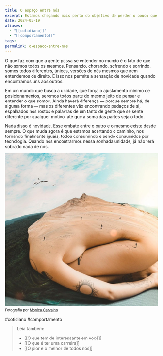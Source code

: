 ```yaml
---
title: O espaço entre nós
excerpt: Estamos chegando mais perto do objetivo de perder o pouco que ainda temos de nós mesmos
date: 2024-05-19
aliases:
  - "[[cotidiano]]"
  - "[[comportamento]]"
tags: 
permalink: o-espaco-entre-nos
---
```

O que faz com que a gente possa se entender no mundo é o fato de que não somos todos os mesmos. Pensando, chorando, sofrendo e sorrindo, somos todos diferentes, únicos, versões de nós mesmos que nem entendemos de direito. E isso nos permite a sensação de novidade quando encontramos uns aos outros.

Em um mundo que busca a unidade, que força o ajustamento mínimo de posicionamentos, seremos todos parte do mesmo jeito de pensar e entender o que somos. Ainda haverá diferença — porque sempre há, de alguma forma — mas os diferentes vão encontrando pedaços de si, espalhados nos rostos e palavras de um tanto de gente que se sente diferente por qualquer motivo, até que a soma das partes seja o todo.

Nada disso é novidade. Esse embate entre o outro e o mesmo existe desde sempre. O que muda agora é que estamos acertando o caminho, nos tornando finalmente iguais, todos consumindo e sendo consumidos por tecnologia. Quando nos encontrarmos nessa sonhada unidade, já não terá sobrado nada de nós.

<img src="/assets/img/arquivos/Pasted image 20250227084111.png">
<small>Fotografia por <a href="https://monicamofart.com/">Monica Carvalho</a></small>

#cotidiano #comportamento 

> Leia também:
> - [[O que tem de interessante em você]]
> - [[O que é ter uma carreira]]
> - [[O pior e o melhor de todos nós]]
